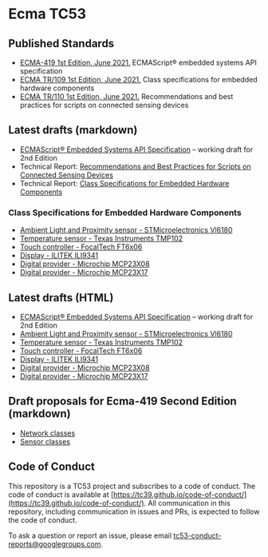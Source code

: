 # Ecma TC53

## Published Standards
- [ECMA-419 1st Edition, June 2021.](https://419.ecma-international.org) ECMAScript® embedded systems API specification
- [ECMA TR/109 1st Edition, June 2021.](https://www.ecma-international.org/wp-content/uploads/ECMA_TR-109_1st_edition_june_2021.pdf) Class specifications for embedded hardware components
- [ECMA TR/110 1st Edition, June 2021.](https://www.ecma-international.org/wp-content/uploads/ECMA_TR-110_1st_edition_june_2021.pdf) Recommendations and best practices for scripts on connected sensing devices

## Latest drafts (markdown) 

- [ECMAScript® Embedded Systems API Specification](./docs/tc53.md) – working draft for 2nd Edition
- Technical Report: [Recommendations and Best Practices for Scripts on Connected Sensing Devices](./docs/Technical%20Reports/provenance.md)
- Technical Report: [Class Specifications for Embedded Hardware Components](./docs/Technical%20Reports/hardware-components.md)

### Class Specifications for Embedded Hardware Components

  - [Ambient Light and Proximity sensor - STMicroelectronics Vl6180](./docs/Hardware%20Components/sensors/AmbientLight-Proximity-STMicroelectronics-VL6180.md)
  - [Temperature sensor - Texas Instruments TMP102](./docs/Hardware%20Components/sensors/Temperature-TexasInstruments-TMP102.md)
  - [Touch controller - FocalTech FT6x06](./docs/Hardware%20Components/sensors/Touch-FocalTech-FT6x06.md)
  - [Display - ILITEK ILI9341](./docs/Hardware%20Components/displays/ILITEK-ILI9341.md)
  - [Digital provider - Microchip MCP23X08](./docs/Hardware%20Components/providers/Digital-Microchip-MCP23X08.md)
  - [Digital provider - Microchip MCP23X17](./docs/Hardware%20Components/providers/Digital-Microchip-MCP23X17.md)

## Latest drafts (HTML) 
 - [ECMAScript® Embedded Systems API Specification](https://EcmaTC53.github.io/spec/web/spec.html)  – working draft for 2nd Edition
 - [Ambient Light and Proximity sensor - STMicroelectronics Vl6180](https://EcmaTC53.github.io/spec/web/AmbientLight-Proximity-STMicroelectronics-VL6180.html)
 - [Temperature sensor - Texas Instruments TMP102](https://EcmaTC53.github.io/spec/web/Temperature-TexasInstruments-TMP102.html)
 - [Touch controller - FocalTech FT6x06](https://EcmaTC53.github.io/spec/web/Touch-FocalTech-FT6x06.html)
 - [Display - ILITEK ILI9341](https://EcmaTC53.github.io/spec/web/ILITEK-ILI9341.html)
 - [Digital provider - Microchip MCP23X08](https://EcmaTC53.github.io/spec/web/Digital-Microchip-MCP23X08.html)
 - [Digital provider - Microchip MCP23X17](https://EcmaTC53.github.io/spec/web/Digital-Microchip-MCP23X17.html)

## Draft proposals for Ecma-419 Second Edition (markdown)
- [Network classes](./docs/proposals/Network%20Classes.md)
- [Sensor classes](./docs/proposals/Sensor%20Classes%202022.md)

## Code of Conduct
This repository is a TC53 project and subscribes to a code of conduct. The code of conduct is available at [https://tc39.github.io/code-of-conduct/](https://tc39.github.io/code-of-conduct/). All communication in this repository, including communication in issues and PRs, is expected to follow the code of conduct.

To ask a question or report an issue, please email [tc53-conduct-reports@googlegroups.com](mailto:tc53-conduct-reports@googlegroups.com).
